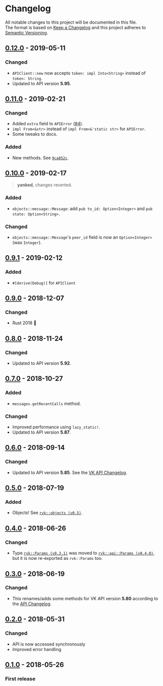 # Changelog
All notable changes to this project will be documented in this file.    
The format is based on [Keep a Changelog](http://keepachangelog.com/en/1.0.0/)
and this project adheres to [Semantic Versioning](http://semver.org/spec/v2.0.0.html).

## [0.12.0] - 2019-05-11
### Changed
- `APIClient::new` now accepts `token: impl Into<String>` instead of `token: String`.
- Updated to API version **5.95**.

## [0.11.0] - 2019-02-21
### Changed
- Added `extra` field to `APIError` ([#4](https://github.com/u32i64/rvk/pull/4)).
- `impl From<&str>` instead of `impl From<&'static str>` for `APIError`.
- Some tweaks to docs.

### Added
- New methods. See [`9ca852c`](https://github.com/u32i64/rvk/commit/9ca852cbd9154a6a9374fe727bcd06c16dfe7111).

## [0.10.0] - 2019-02-17
> **yanked**, changes reverted.
### Added
- `objects::message::Message`: add `pub to_id: Option<Integer>` and `pub state: Option<String>`.
### Changed
- `objects::message::Message`'s `peer_id` field is now an `Option<Integer>` (was `Integer`).

## [0.9.1] - 2019-02-12
### Added
- `#[derive(Debug)]` for `APIClient`

## [0.9.0] - 2018-12-07
### Changed
- Rust 2018 :tada:

## [0.8.0] - 2018-11-24
### Changed
- Updated to API version **5.92**.

## [0.7.0] - 2018-10-27
### Added
- `messages.getRecentCalls` method.

### Changed
- Improved performance using `lazy_static!`.
- Updated to API version **5.87**.

## [0.6.0] - 2018-09-14
### Changed
- Updated to API version **5.85**. See the [VK API Changelog](https://vk.com/dev/versions).

## [0.5.0] - 2018-07-19
### Added
- Objects! See [`rvk::objects (v0.5)`](https://docs.rs/rvk/0.5/rvk/objects/index.html).

## [0.4.0] - 2018-06-26
### Changed
- Type [`rvk::Params (v0.3.1)`](https://docs.rs/rvk/0.3.1/rvk/type.Params.html) was moved to [`rvk::api::Params (v0.4.0)`](https://docs.rs/rvk/0.4.0/rvk/api/type.Params.html), but it is now re-exported as `rvk::Params` too.

## [0.3.0] - 2018-06-19
### Changed
- This renames/adds some methods for VK API version **5.80** according to the [API Changelog](https://vk.com/dev/versions).

## [0.2.0] - 2018-05-31
### Changed
- API is now accessed synchronously
- Improved error handling

## [0.1.0] - 2018-05-26
### First release


[0.12.0]: https://github.com/u32i64/rvk/compare/v0.11.0...v0.12.0
[0.11.0]: https://github.com/u32i64/rvk/compare/v0.10.0...v0.11.0
[0.10.0]: https://github.com/u32i64/rvk/compare/v0.9.1...v0.10.0
[0.9.1]: https://github.com/u32i64/rvk/compare/v0.9.0...v0.9.1
[0.9.0]: https://github.com/u32i64/rvk/compare/v0.8.0...v0.9.0
[0.8.0]: https://github.com/u32i64/rvk/compare/v0.7.0...v0.8.0
[0.7.0]: https://github.com/u32i64/rvk/compare/v0.6.0...v0.7.0
[0.6.0]: https://github.com/u32i64/rvk/compare/v0.5.0...v0.6.0
[0.5.0]: https://github.com/u32i64/rvk/compare/v0.4.0...v0.5.0
[0.4.0]: https://github.com/u32i64/rvk/compare/v0.3.0...v0.4.0
[0.3.0]: https://github.com/u32i64/rvk/compare/v0.2.0...v0.3.0
[0.2.0]: https://github.com/u32i64/rvk/compare/v0.1.0...v0.2.0
[0.1.0]: https://github.com/u32i64/rvk/releases/tag/v0.1.0
